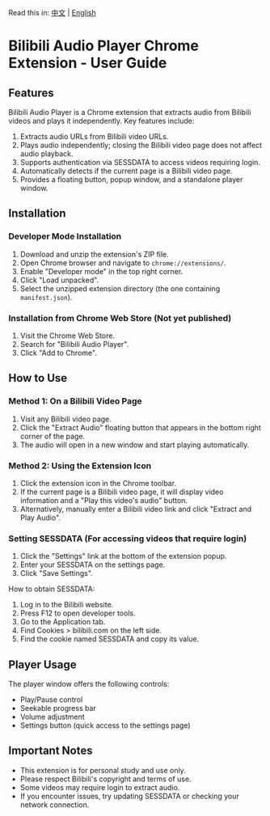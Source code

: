 Read this in: [中文](README.md) | [English](README_EN.md)

# Bilibili Audio Player Chrome Extension - User Guide

## Features

Bilibili Audio Player is a Chrome extension that extracts audio from Bilibili videos and plays it independently. Key features include:

1.  Extracts audio URLs from Bilibili video URLs.
2.  Plays audio independently; closing the Bilibili video page does not affect audio playback.
3.  Supports authentication via SESSDATA to access videos requiring login.
4.  Automatically detects if the current page is a Bilibili video page.
5.  Provides a floating button, popup window, and a standalone player window.

## Installation

### Developer Mode Installation

1.  Download and unzip the extension's ZIP file.
2.  Open Chrome browser and navigate to `chrome://extensions/`.
3.  Enable "Developer mode" in the top right corner.
4.  Click "Load unpacked".
5.  Select the unzipped extension directory (the one containing `manifest.json`).

### Installation from Chrome Web Store (Not yet published)

1.  Visit the Chrome Web Store.
2.  Search for "Bilibili Audio Player".
3.  Click "Add to Chrome".

## How to Use

### Method 1: On a Bilibili Video Page

1.  Visit any Bilibili video page.
2.  Click the "Extract Audio" floating button that appears in the bottom right corner of the page.
3.  The audio will open in a new window and start playing automatically.

### Method 2: Using the Extension Icon

1.  Click the extension icon in the Chrome toolbar.
2.  If the current page is a Bilibili video page, it will display video information and a "Play this video's audio" button.
3.  Alternatively, manually enter a Bilibili video link and click "Extract and Play Audio".

### Setting SESSDATA (For accessing videos that require login)

1.  Click the "Settings" link at the bottom of the extension popup.
2.  Enter your SESSDATA on the settings page.
3.  Click "Save Settings".

How to obtain SESSDATA:
1.  Log in to the Bilibili website.
2.  Press F12 to open developer tools.
3.  Go to the Application tab.
4.  Find Cookies > bilibili.com on the left side.
5.  Find the cookie named SESSDATA and copy its value.

## Player Usage

The player window offers the following controls:
-   Play/Pause control
-   Seekable progress bar
-   Volume adjustment
-   Settings button (quick access to the settings page)

## Important Notes

-   This extension is for personal study and use only.
-   Please respect Bilibili's copyright and terms of use.
-   Some videos may require login to extract audio.
-   If you encounter issues, try updating SESSDATA or checking your network connection.
